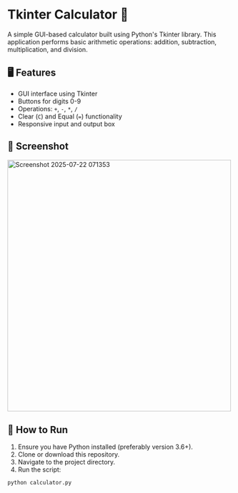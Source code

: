 # Tkinter Calculator 🧮

A simple GUI-based calculator built using Python's Tkinter library. This application performs basic arithmetic operations: addition, subtraction, multiplication, and division.

## 🖥️ Features

- GUI interface using Tkinter
- Buttons for digits 0-9
- Operations: `+`, `-`, `*`, `/`
- Clear (`C`) and Equal (`=`) functionality
- Responsive input and output box

## 📸 Screenshot


<img width="500" height="564" alt="Screenshot 2025-07-22 071353" src="https://github.com/user-attachments/assets/427bd52e-25dd-4079-84e4-17221555df72" />


## 🚀 How to Run

1. Ensure you have Python installed (preferably version 3.6+).
2. Clone or download this repository.
3. Navigate to the project directory.
4. Run the script:

```bash
python calculator.py
